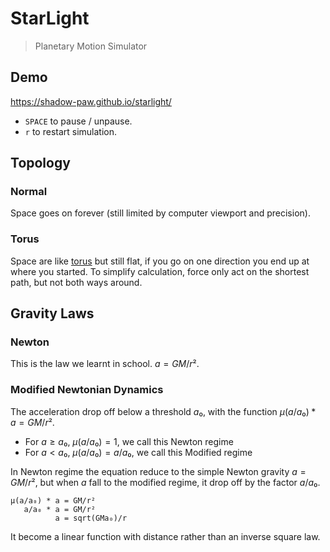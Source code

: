 # StarLight
> Planetary Motion Simulator

## Demo
https://shadow-paw.github.io/starlight/

- `SPACE` to pause / unpause.
- `r` to restart simulation.

## Topology
### Normal
Space goes on forever (still limited by computer viewport and precision).
### Torus
Space are like [torus](https://en.wikipedia.org/wiki/Torus) but still flat, if you go on one direction you end up at where you started. To simplify calculation, force only act on the shortest path, but not both ways around.

## Gravity Laws
### Newton
This is the law we learnt in school. $a = GM/r²$.

### Modified Newtonian Dynamics
The acceleration drop off below a threshold $a₀$, with the function $μ(a/a₀) * a = GM/r²$.
- For $a \geq a₀$, $μ(a/a₀) = 1$, we call this Newton regime
- For $a \lt a₀$, $μ(a/a₀) = a/a₀$, we call this Modified regime

In Newton regime the equation reduce to the simple Newton gravity $a = GM/r²$, but when $a$ fall to the modified regime, it drop off by the factor $a/a₀$.
```
μ(a/a₀) * a = GM/r²
   a/a₀ * a = GM/r²
          a = sqrt(GMa₀)/r
```
It become a linear function with distance rather than an inverse square law.

